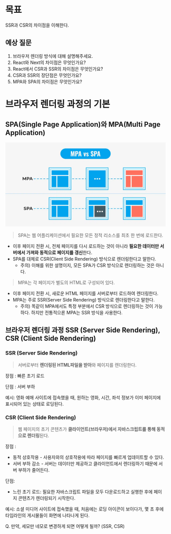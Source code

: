 # 목표

SSR과 CSR의 차이점을 이해한다.

## 예상 질문

1. 브라우저 렌더링 방식에 대해 설명해주세요.
2. React와 Next의 차이점은 무엇인가요?
3. React에서 CSR과 SSR의 차이점은 무엇인가요?
4. CSR과 SSR의 장단점은 무엇인가요?
5. MPA와 SPA의 차이점은 무엇인가요?

# 브라우저 렌더링 과정의 기본

## SPA(Single Page Application)와 MPA(Multi Page Application)

![기초](./images/image.png)

> SPA는 웹 어플리케이션에서 필요한 모든 정적 리소스를 최초 한 번에 로드한다.

- 이후 페이지 전환 시, 전체 페이지를 다시 로드하는 것이 아니라 **필요한 데이터만 서버에서 가져와 동적으로 페이지를 갱신**한다.
- SPA를 대체로 CSR(Client Side Rendering) 방식으로 렌더링한다고 말한다.
  - 주의) 이해를 위한 설명이지, 모든 SPA가 CSR 방식으로 렌더링하는 것은 아니다.

> MPA는 각 페이지가 별도의 HTML로 구성되어 있다.

- 이후 페이지 전환 시, 새로운 HTML 페이지를 서버로부터 로드하여 렌더링한다.
- MPA는 주로 SSR(Server Side Rendering) 방식으로 렌더링한다고 말한다.
  - 주의) 똑같이 MPA에서도 특정 부분에서 CSR 방식으로 렌더링하는 것이 가능하다. 하지만 전통적으론 MPA는 SSR 방식을 사용한다.

## 브라우저 렌더링 과정 SSR (Server Side Rendering), CSR (Client Side Rendering)

### SSR (Server Side Rendering)

> 서버로부터 **렌더링된 HTML파일을 받아**와 페이지를 렌더링한다.

장점 : 빠른 초기 로드

단점 : 서버 부하

예시: 영화 예매 사이트에 접속했을 때, 원하는 영화, 시간, 좌석 정보가 이미 페이지에 표시되어 있는 상태로 로딩된다.

### CSR (Client Side Rendering)

> 웹 페이지의 초기 콘텐츠가 **클라이언트(브라우저)에서 자바스크립트를 통해 동적으로 렌더링**된다.

장점 :

- 동적 상호작용 - 사용자와의 상호작용에 따라 페이지를 빠르게 업데이트할 수 있다.
- 서버 부하 감소 - 서버는 데이터만 제공하고 클라이언트에서 렌더링하기 때문에 서버 부하가 줄어든다.

단점:

- 느린 초기 로드: 필요한 자바스크립트 파일을 모두 다운로드하고 실행한 후에 페이지 콘텐츠가 렌더링되기 시작한다.

예시: 소셜 미디어 사이트에 접속했을 때, 처음에는 로딩 아이콘이 보이다가, 몇 초 후에 타임라인의 게시물들이 화면에 나타나게 된다.

Q. 만약, 세모만 네모로 변경하게 되면 어떻게 될까? (SSR, CSR)
